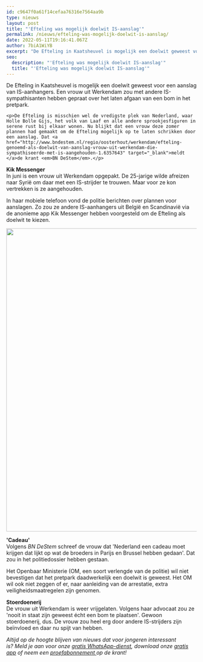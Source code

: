 ```yaml
---
id: c9647f0a61f14cefaa76316e7564aa9b
type: nieuws
layout: post
title: "'Efteling was mogelijk doelwit IS-aanslag'"
permalink: /nieuws/efteling-was-mogelijk-doelwit-is-aanslag/
date: 2022-05-11T19:16:41.067Z
author: 7biA1WiYB
excerpt: "De Efteling in Kaatsheuvel is mogelijk een doelwit geweest voor een aanslag van IS-aanhangers. Een vrouw uit Werkendam zou met andere IS-sympathisanten hebben gepraat over het laten afgaan van een bom in het pretpark.  "
seo:
  description: "'Efteling was mogelijk doelwit IS-aanslag'"
  title: "'Efteling was mogelijk doelwit IS-aanslag'"
---
```

De Efteling in Kaatsheuvel is mogelijk een doelwit geweest voor een aanslag van IS-aanhangers. Een vrouw uit Werkendam zou met andere IS-sympathisanten hebben gepraat over het laten afgaan van een bom in het pretpark.  

    <p>De Efteling is misschien wel de vredigste plek van Nederland, waar Holle Bolle Gijs, het volk van Laaf en alle andere sprookjesfiguren in serene rust bij elkaar wonen. Nu blijkt dat een vrouw deze zomer plannen had gemaakt om de Efteling mogelijk op te laten schrikken door een aanslag. Dat <a href="http://www.bndestem.nl/regio/oosterhout/werkendam/efteling-genoemd-als-doelwit-van-aanslag-vrouw-uit-werkendam-die-sympathiseerde-met-is-aangehouden-1.6357643" target="_blank">meldt </a>de krant <em>BN DeStem</em>.</p>
<p><strong>Kik Messenger</strong><br>In juni is een vrouw uit Werkendam opgepakt. De 25-jarige wilde afreizen naar Syrië om daar met een IS-strijder te trouwen. Maar voor ze kon vertrekken is ze aangehouden.</p>
<p>In haar mobiele telefoon vond de politie berichten over plannen voor aanslagen. Zo zou ze andere IS-aanhangers uit België en Scandinavië via de anonieme app Kik Messenger hebben voorgesteld om de Efteling als doelwit te kiezen.</p>
<p><div class="media media-element-container media-default"><div id="file-21713" class="file file-image file-image-jpeg">

        
  
  <div class="content">
    <img title="Beeld: ANP" height="800" width="1304" class="media-element file-default" src="https://7dagen.netlify.app/sites/default/files/ANP-43399993.jpg" alt="">  </div>

  
</div>
</div>
<p><strong>'Cadeau'</strong><br>Volgens <em>BN DeStem</em> schreef de vrouw dat 'Nederland een cadeau moet krijgen dat lijkt op wat de broeders in Parijs en Brussel hebben gedaan'. Dat zou in het politiedossier hebben gestaan.</p>
<p>Het Openbaar Ministerie (OM, een soort verlengde van de politie) wil niet bevestigen dat het pretpark daadwerkelijk een doelwit is geweest. Het OM wil ook niet zeggen of er, naar aanleiding van de arrestatie, extra veiligheidsmaatregelen zijn genomen.</p>
<p><strong>Stoerdoenerij</strong><br>De vrouw uit Werkendam is weer vrijgelaten. Volgens haar advocaat zou ze 'nooit in staat zijn geweest écht een bom te plaatsen'. Gewoon stoerdoenerij, dus. De vrouw zou heel erg door andere IS-strijders zijn beïnvloed en daar nu spijt van hebben.</p>
<p><em>Altijd op de hoogte blijven van nieuws dat voor jongeren interessant is? Meld je aan voor onze <a href="https://7dagen.netlify.app/whatsapp">gratis WhatsApp-dienst</a>, download onze <a href="https://7dagen.netlify.app/app">gratis app</a> of neem een <a href="https://abonneren.sevendays.nl/abonneren/abonnementen/ae/artikel">proefabonnement </a>op de krant!</em></p>  
